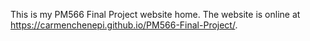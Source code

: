 This is my PM566 Final Project website home. The website is online at https://carmenchenepi.github.io/PM566-Final-Project/.